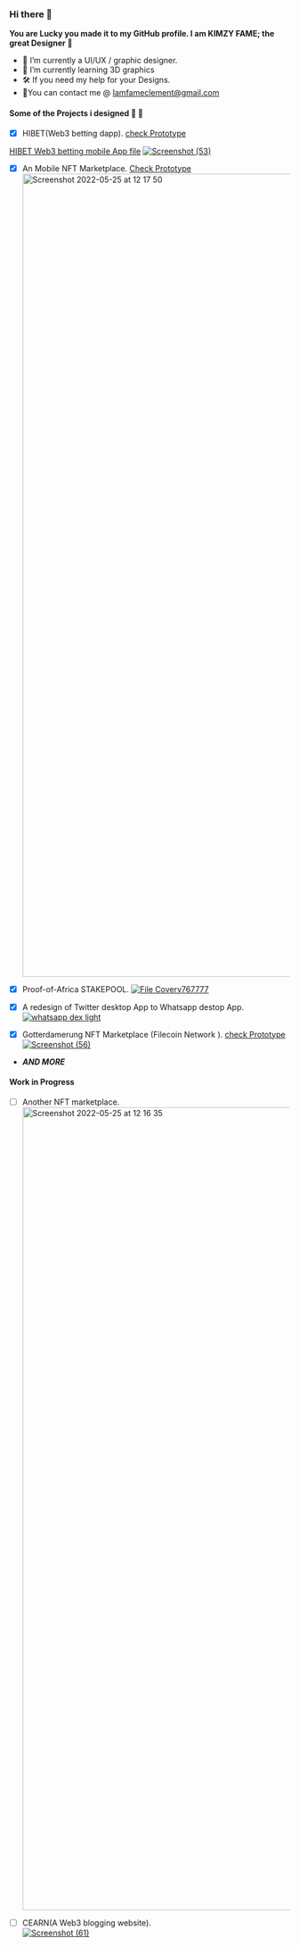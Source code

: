 ### Hi there 👋


**You are Lucky you made it to my GitHub profile. I am KIMZY FAME; the great Designer :art:**

- 🔭 I’m currently a UI/UX / graphic designer.
- 🌱 I’m currently learning 3D graphics
- 🛠 If you need my help for your Designs. 
- 📩You can contact me @ Iamfameclement@gmail.com

#### Some of the Projects i designed :construction_worker: :construction_worker:

- [x] HIBET(Web3 betting dapp).  [check Prototype](https://www.figma.com/proto/pYxYn2KDStOlwZrpJeVpkB/HiBet?page-id=0%3A1&node-id=20%3A41&viewport=460%2C200%2C0.25&scaling=contain&starting-point-node-id=2%3A2)

[HIBET Web3 betting mobile App file](https://www.figma.com/file/hMfD8ksMIeQ73Z0tMuZG09/Hibet-MOB)
[![Screenshot (53)](https://user-images.githubusercontent.com/85825213/193252589-4d88ea83-51b2-45f3-8af0-0c8649c6f074.png)](https://www.figma.com/file/pYxYn2KDStOlwZrpJeVpkB/HiBet?node-id=77%3A105)

- [x] An Mobile NFT Marketplace. [Check Prototype](https://www.figma.com/proto/HjXWle0FE3hxEhGqCrQtcN/NFT-Marketplace---Casper-Network?page-id=31%3A4&node-id=308%3A992&viewport=-875%2C-2093%2C0.5&scaling=scale-down&starting-point-node-id=172%3A48)
[<img width="1440" alt="Screenshot 2022-05-25 at 12 17 50" src="https://user-images.githubusercontent.com/85825213/170251003-446bcc58-35d4-4849-8a33-f6decefa9c9b.png">](https://www.figma.com/file/HjXWle0FE3hxEhGqCrQtcN/NFT-Marketplace---Casper-Network?node-id=31%3A4)

- [x] Proof-of-Africa STAKEPOOL.
[![File Covery767777](https://user-images.githubusercontent.com/85825213/200708860-bb11c83f-2f97-408b-adb5-dac027876c99.png)](https://www.figma.com/file/RNILBujexcJds0XE6OGw7Z/Proof-of-Africa)

- [x] A redesign of Twitter desktop App to Whatsapp destop App.
[![whatsapp dex light](https://user-images.githubusercontent.com/85825213/200710203-a10b0646-bbc5-404b-b421-f650766ce5b3.png)](https://www.figma.com/file/tMWHw2DeNmzoG13hDJNW0l/Whatsapp%2FTwitter)

- [x] Gotterdamerung NFT Marketplace (Filecoin Network ).  [check Prototype](https://www.figma.com/proto/fMwZMXn6UkNjZhv7GHJ1rz?page-id=0%3A1&node-id=0%3A1&scaling=scale-down&starting-point-node-id=1%3A2&show-proto-sidebar=1)
[![Screenshot (56)](https://user-images.githubusercontent.com/85825213/193697979-7a1f5fd4-f1a3-4e61-a3e3-dca61015a84e.png)](https://www.figma.com/file/fMwZMXn6UkNjZhv7GHJ1rz/MARKETPLACE?node-id=0%3A1)

- ***AND MORE***

#### Work in Progress

- [ ] Another NFT marketplace.  
[<img width="1440" alt="Screenshot 2022-05-25 at 12 16 35" src="https://user-images.githubusercontent.com/85825213/170251113-4b8ab3d1-a606-4d0d-8181-1023856a9ded.png">](https://www.figma.com/file/JwQONxy0VheTv3zwuxOjdg/FAMEHALL-MARET?node-id=39%3A614)

- [ ] CEARN(A Web3 blogging website).  
[![Screenshot (61)](https://user-images.githubusercontent.com/85825213/193699685-14e4958c-3f95-4176-9e61-644bf0604643.png)](https://www.figma.com/file/6gCV7byGe1hLRtuoEgRnIf/Nervos-L2-PROJECT?node-id=0%3A1)

